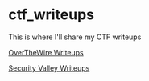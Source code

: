# ctf_writeups
This is where I'll share my CTF writeups

[OverTheWire Writeups](https://github.com/0xdcnx/ctf_writeups/tree/main/overthewire)

[Security Valley Writeups](https://github.com/0xdcnx/ctf_writeups/tree/main/sec_valley)
